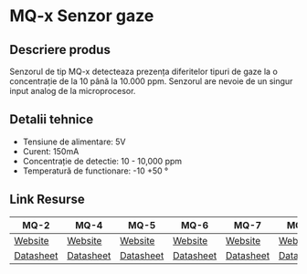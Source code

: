 # MQ-x Senzor gaze

## Descriere produs
Senzorul de tip MQ-x detecteaza prezența diferitelor tipuri de gaze la o concentrație de la 10 până la 10.000 ppm. Senzorul are nevoie de un singur input analog de la microprocesor.

## Detalii tehnice
- Tensiune de alimentare: 5V
- Curent: 150mA
- Concentrație de detectie: 10 - 10,000 ppm
- Temperatură de functionare: -10 +50 °

## Link Resurse


MQ-2 | MQ-4 | MQ-5 | MQ-6 | MQ-7 | MQ-8 | MQ-9
--- | --- | --- | --- | --- | --- | ---
[Website](https://www.xab3.ro/produse/mq-2-senzor-gaz-h2-lpg-ch4-co-alcool-fum-propan) | [Website](https://www.xab3.ro/produse/mq-4-senzor-gaz-metan-cng-ch4) | [Website](https://www.xab3.ro/produse/mq-5-senzor-de-gaz-h2-lpg-ch4-co-alcool) | [Website](https://www.xab3.ro/produse/mq-6-senzor-gpl-gaz-petrolier-lichefiat) | [Website](https://www.xab3.ro/produse/mq-7-senzor-monoxid-de-carbon-co) | [Website](https://www.xab3.ro/produse/mq-8-senzor-hidrogen-h2) | [Website](https://www.xab3.ro/produse/mq-9-senzor-monoxid-de-carbon-si-gaze-inflamabile)
[Datasheet](Datasheets/MQ2.pdf) | [Datasheet](Datasheets/MQ4.pdf) | [Datasheet](Datasheets/MQ-5.pdf) | [Datasheet](Datasheets/MQ6.pdf) | [Datasheet](Datasheets/MQ7.pdf) | [Datasheet](Datasheets/MQ8.pdf) | [Datasheet](Datasheets/MQ9.pdf)